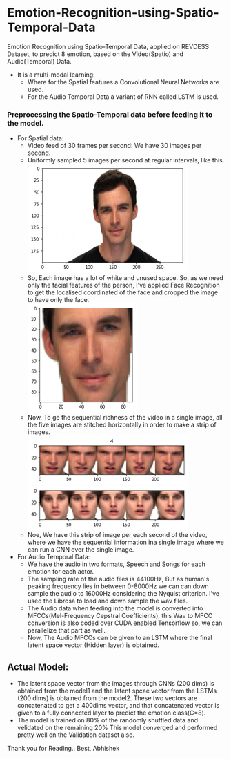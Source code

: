 # Emotion-Recognition-using-Spatio-Temporal-Data
Emotion Recognition using Spatio-Temporal Data, applied on REVDESS Dataset, to predict 8 emotion, based on the Video(Spatio) and Audio(Temporal) Data.
* It is a multi-modal learning:
  * Where for the Spatial features a Convolutional Neural Networks are used.
  * For the Audio Temporal Data a variant of RNN called LSTM is used.
### Preprocessing the Spatio-Temporal data before feeding it to the model.
* For Spatial data: 
  * Video feed of 30 frames per second: We have 30 images per second. 
  * Uniformly sampled 5 images per second at regular intervals, like this.<br/>
  ![Images1](./images/ERimage.png)
  * So, Each image has a lot of white and unused space. So, as we need only the facial features of the person, I've applied Face Recognition to get the localised coordinated of the face and cropped the image to have only the face.<br/>
  ![Image2](./images/ERface.png)
  * Now, To ge the sequential richness of the video in a single image, all the five images are stitched horizontally in order to make a strip of images.<br/>
  ![Image3](./images/ERhoriface.png)
  ![Image3](./images/ERhoriface1.png)
  * Noe, We have this strip of image per each second of the video, where we have the sequential information ina single image where we can run a CNN over the single image.
* For Audio Temporal Data:
  * We have the audio in two formats, Speech and Songs for each emotion for each actor.
  * The sampling rate of the audio files is 44100Hz, But as human's peaking frequency lies in between 0-8000Hz we can can down sample the audio to 16000Hz considering the Nyquist criterion. I've used the Librosa to load and down sample the wav files.
  * The Audio data when feeding into the model is converted into MFCCs(Mel-Frequency Cepstral Coefficients), this Wav to MFCC conversion is also coded over CUDA enabled Tensorflow so, we can parallelize that part as well. 
  * Now, The Audio MFCCs can be given to an LSTM where the final latent space vector (Hidden layer) is obtained.
 
 ## Actual Model:
 * The latent space vector from the images through CNNs (200 dims) is obtained from the model1 and the latent spcae vector from the LSTMs (200 dims) is obtained from the model2. These two vectors are concatenated to get a 400dims vector, and that concatenated vector is given to a fully connected layer to predict the emotion class(C=8).
 * The model is trained on 80% of the randomly shuffled data and velidated on the remaining 20% 
 This model converged and performed pretty well on the Validation dataset also.
 
 Thank you for Reading.. 
 Best,
 Abhishek
